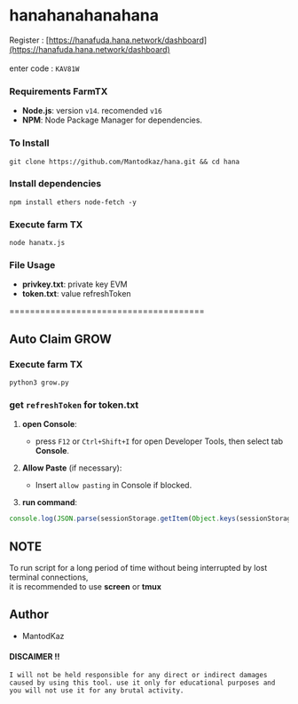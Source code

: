 # hanahanahanahana
Register : [https://hanafuda.hana.network/dashboard](https://hanafuda.hana.network/dashboard) <br><br>
enter code : ```
     KAV81W
     ```

### Requirements FarmTX
- **Node.js**: version `v14`. recomended `v16`
- **NPM**: Node Package Manager for dependencies.

### To Install 
```
git clone https://github.com/Mantodkaz/hana.git && cd hana
```
### Install dependencies 
```
npm install ethers node-fetch -y
```
### Execute farm TX
```
node hanatx.js
```

### File Usage

- **privkey.txt**: private key EVM
- **token.txt**: value refreshToken 

======================================
## Auto Claim GROW 
### Execute farm TX
```
python3 grow.py
```

### get `refreshToken` for token.txt

1. **open Console**:
   - press `F12` or `Ctrl+Shift+I` for open Developer Tools, then select tab **Console**.

2. **Allow Paste** (if necessary):
   - Insert `allow pasting` in Console if blocked.

3. **run command**:
```javascript
console.log(JSON.parse(sessionStorage.getItem(Object.keys(sessionStorage).find(k => k.startsWith('firebase:authUser:'))))?.stsTokenManager?.refreshToken);
```


## NOTE
To run script for a long period of time without being interrupted by lost terminal connections,<br>it is recommended to use **screen** or **tmux**


## Author
- MantodKaz

#### DISCAIMER !!
``I will not be held responsible for any direct or indirect damages caused by using this tool. use it only for educational purposes and you will not use it for any brutal activity.``
